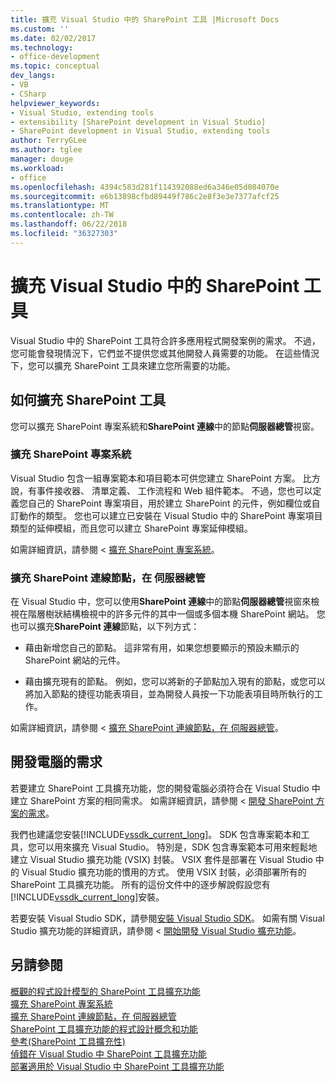 ```yaml
---
title: 擴充 Visual Studio 中的 SharePoint 工具 |Microsoft Docs
ms.custom: ''
ms.date: 02/02/2017
ms.technology:
- office-development
ms.topic: conceptual
dev_langs:
- VB
- CSharp
helpviewer_keywords:
- Visual Studio, extending tools
- extensibility [SharePoint development in Visual Studio]
- SharePoint development in Visual Studio, extending tools
author: TerryGLee
ms.author: tglee
manager: douge
ms.workload:
- office
ms.openlocfilehash: 4394c583d281f114392088ed6a346e05d084070e
ms.sourcegitcommit: e6b13898cfbd89449f786c2e8f3e3e7377afcf25
ms.translationtype: MT
ms.contentlocale: zh-TW
ms.lasthandoff: 06/22/2018
ms.locfileid: "36327303"
---
```

# <a name="extend-the-sharepoint-tools-in-visual-studio"></a>擴充 Visual Studio 中的 SharePoint 工具
  Visual Studio 中的 SharePoint 工具符合許多應用程式開發案例的需求。 不過，您可能會發現情況下，它們並不提供您或其他開發人員需要的功能。 在這些情況下，您可以擴充 SharePoint 工具來建立您所需要的功能。  
  
## <a name="how-to-extend-the-sharepoint-tools"></a>如何擴充 SharePoint 工具
 您可以擴充 SharePoint 專案系統和**SharePoint 連線**中的節點**伺服器總管**視窗。  
  
### <a name="extend-the-sharepoint-project-system"></a>擴充 SharePoint 專案系統
 Visual Studio 包含一組專案範本和項目範本可供您建立 SharePoint 方案。 比方說，有事件接收器、 清單定義、 工作流程和 Web 組件範本。 不過，您也可以定義您自己的 SharePoint 專案項目，用於建立 SharePoint 的元件，例如欄位或自訂動作的類型。 您也可以建立已安裝在 Visual Studio 中的 SharePoint 專案項目類型的延伸模組，而且您可以建立 SharePoint 專案延伸模組。  
  
 如需詳細資訊，請參閱 <<c0> [ 擴充 SharePoint 專案系統](../sharepoint/extending-the-sharepoint-project-system.md)。  
  
### <a name="extend-the-sharepoint-connections-node-in-server-explorer"></a>擴充 SharePoint 連線節點，在 伺服器總管
 在 Visual Studio 中，您可以使用**SharePoint 連線**中的節點**伺服器總管**視窗來檢視在階層樹狀結構檢視中的許多元件的其中一個或多個本機 SharePoint 網站。 您也可以擴充**SharePoint 連線**節點，以下列方式：  
  
-   藉由新增您自己的節點。 這非常有用，如果您想要顯示的預設未顯示的 SharePoint 網站的元件。  
  
-   藉由擴充現有的節點。 例如，您可以將新的子節點加入現有的節點，或您可以將加入節點的捷徑功能表項目，並為開發人員按一下功能表項目時所執行的工作。  
  
 如需詳細資訊，請參閱 <<c0> [ 擴充 SharePoint 連線節點，在 伺服器總管](../sharepoint/extending-the-sharepoint-connections-node-in-server-explorer.md)。  
  
## <a name="development-computer-requirements"></a>開發電腦的需求
 若要建立 SharePoint 工具擴充功能，您的開發電腦必須符合在 Visual Studio 中建立 SharePoint 方案的相同需求。 如需詳細資訊，請參閱 <<c0> [ 開發 SharePoint 方案的需求](../sharepoint/requirements-for-developing-sharepoint-solutions.md)。  
  
 我們也建議您安裝[!INCLUDE[vssdk_current_long](../sharepoint/includes/vssdk-current-long-md.md)]。 SDK 包含專案範本和工具，您可以用來擴充 Visual Studio。 特別是，SDK 包含專案範本可用來輕鬆地建立 Visual Studio 擴充功能 (VSIX) 封裝。 VSIX 套件是部署在 Visual Studio 中的 Visual Studio 擴充功能的慣用的方式。 使用 VSIX 封裝，必須部署所有的 SharePoint 工具擴充功能。 所有的這份文件中的逐步解說假設您有[!INCLUDE[vssdk_current_long](../sharepoint/includes/vssdk-current-long-md.md)]安裝。  
  
 若要安裝 Visual Studio SDK，請參閱[安裝 Visual Studio SDK](../extensibility/installing-the-visual-studio-sdk.md)。 如需有關 Visual Studio 擴充功能的詳細資訊，請參閱 <<c0> [ 開始開發 Visual Studio 擴充功能](../extensibility/starting-to-develop-visual-studio-extensions.md)。  
  
## <a name="see-also"></a>另請參閱
 [概觀的程式設計模型的 SharePoint 工具擴充功能](../sharepoint/overview-of-the-programming-model-of-sharepoint-tools-extensions.md)   
 [擴充 SharePoint 專案系統](../sharepoint/extending-the-sharepoint-project-system.md)   
 [擴充 SharePoint 連線節點，在 伺服器總管](../sharepoint/extending-the-sharepoint-connections-node-in-server-explorer.md)   
 [SharePoint 工具擴充功能的程式設計概念和功能](../sharepoint/programming-concepts-and-features-for-sharepoint-tools-extensions.md)   
 [參考&#40;SharePoint 工具擴充性&#41;](../sharepoint/reference-sharepoint-tools-extensibility.md)   
 [偵錯在 Visual Studio 中 SharePoint 工具擴充功能](../sharepoint/debugging-extensions-for-the-sharepoint-tools-in-visual-studio.md)   
 [部署適用於 Visual Studio 中 SharePoint 工具擴充功能](../sharepoint/deploying-extensions-for-the-sharepoint-tools-in-visual-studio.md)  
  
  
